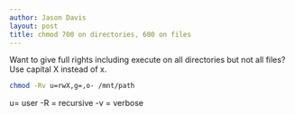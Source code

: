 ```yaml
---
author: Jason Davis
layout: post
title: chmod 700 on directories, 600 on files
---
```


Want to give full rights including execute on all directories but not all files? Use capital X instead of x.

```bash
chmod -Rv u=rwX,g=,o- /mnt/path
```
u= user
-R = recursive
-v = verbose
